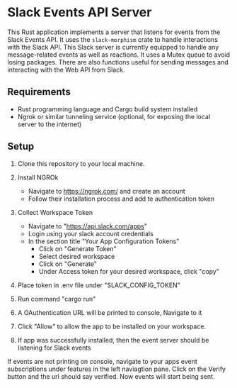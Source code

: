 # Slack Events API Server

This Rust application implements a server that listens for events from the Slack Events API. It uses the `slack-morphism` crate to handle interactions with the Slack API. This Slack server is currently equipped to handle any message-related events as well as reactions. It uses a Mutex queue to avoid losing packages. There are also functions useful for sending messages and interacting with the Web API from Slack.

## Requirements

- Rust programming language and Cargo build system installed
- Ngrok or similar tunneling service (optional, for exposing the local server to the internet)

## Setup 

1. Clone this repository to your local machine.

2. Install NGROk
    - Navigate to https://ngrok.com/ and create an account 
    - Follow their installation process and add te authentication token 

3. Collect Workspace Token 
    - Navigate to "https://api.slack.com/apps"
    - Login using your slack account credentials 
    - In the section title "Your App Configuration Tokens"
        * Click on "Generate Token"
        * Select desired workspace 
        * Click on "Generate"
        * Under Access token for your desired workspace, click "copy" 

4. Place token in .env file under "SLACK_CONFIG_TOKEN" 

5. Run command "cargo run" 

6. A OAuthentication URL will be printed to console, Navigate to it 

7. Click "Allow" to allow the app to be installed on your workspace. 

8. If app was successfully installed, then the event server should be listening for Slack events 


If events are not printing on console, navigate to your apps event subscriptions under features in the left naviagtion pane. 
Click on the Verify button and the url should say verified. Now events will start being sent. 

